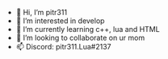- 👋 Hi, I’m pitr311
- 👀 I’m interested in develop
- 🌱 I’m currently learning c++, lua and HTML
- 💞️ I’m looking to collaborate on ur mom
- 📫 Discord: pitr311.Lua#2137

<!---
pitr31/pitr31 is a ✨ special ✨ repository because its `README.md` (this file) appears on your GitHub profile.
You can click the Preview link to take a look at your changes.
--->

